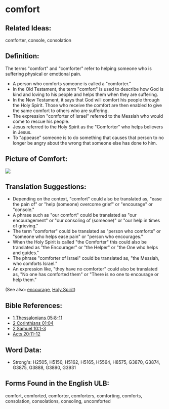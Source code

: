 # comfort

## Related Ideas:

comforter, console, consolation

## Definition:

The terms "comfort" and "comforter" refer to helping someone who is suffering physical or emotional pain.

* A person who comforts someone is called a "comforter."
* In the Old Testament, the term "comfort" is used to describe how God is kind and loving to his people and helps them when they are suffering.
* In the New Testament, it says that God will comfort his people through the Holy Spirit. Those who receive the comfort are then enabled to give the same comfort to others who are suffering.
* The expression "comforter of Israel" referred to the Messiah who would come to rescue his people.
* Jesus referred to the Holy Spirit as the "Comforter" who helps believers in Jesus.
* To "appease" someone is to do something that causes that person to no longer be angry about the wrong that someone else has done to him.

## Picture of Comfort:

<a href="https://content.bibletranslationtools.org/WycliffeAssociates/en_tw/raw/branch/master/PNGs/c/Comfort.png"><img src="https://content.bibletranslationtools.org/WycliffeAssociates/en_tw/raw/branch/master/PNGs/c/Comfort.png" ></a>

## Translation Suggestions:

* Depending on the context, "comfort" could also be translated as, "ease the pain of" or "help (someone) overcome grief" or "encourage" or "console."
* A phrase such as "our comfort" could be translated as "our encouragement" or "our consoling of (someone)" or "our help in times of grieving."
* The term "comforter" could be translated as "person who comforts" or "someone who helps ease pain" or "person who encourages."
* When the Holy Spirit is called "the Comforter" this could also be translated as "the Encourager" or "the Helper" or "the One who helps and guides."
* The phrase "comforter of Israel" could be translated as, "the Messiah, who comforts Israel."
* An expression like, "they have no comforter" could also be translated as, "No one has comforted them" or "There is no one to encourage or help them."

(See also: [encourage](../other/courage.md), [Holy Spirit](../kt/holyspirit.md))

## Bible References:

* [1 Thessalonians 05:8-11](rc://en/tn/help/1th/05/08)
* [2 Corinthians 01:04](rc://en/tn/help/2co/01/04)
* [2 Samuel 10:1-3](rc://en/tn/help/2sa/10/01)
* [Acts 20:11-12](rc://en/tn/help/act/20/11)

## Word Data:

* Strong's: H2505, H5150, H5162, H5165, H5564, H8575, G3870, G3874, G3875, G3888, G3890, G3931

## Forms Found in the English ULB:

comfort, comforted, comforter, comforters, comforting, comforts, consolation, consolations, consoling, uncomforted


